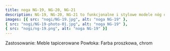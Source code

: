 ```yaml
---
title: noga NG-19, NG-20, NG-21
description: NG-19, NG-20, NG-21 to funkcjonalne i stylowe modele nóg do mebli tapicerowanych, oferowane przez firmę Janpol Metalprodukcja. Pasują do każdej kanapy, sofy oraz do foteli. Niezwykle łatwe w montażu i odporne na uszkodzenia. Parametry techniczne widoczne są na poniższym rysunku. Zapraszamy do zakupu.
images: [{ src: "nogi/NG-19.jpg", alt: "noga NG-19" },
{ src: "nogi/NG-19-photo-01.jpg", alt: "noga NG-19" },
{ src: "nogi/ng-19.png", alt: "noga NG-19" }]
---
```


Zastosowanie: Meble tapicerowane
Powłoka: Farba proszkowa, chrom
